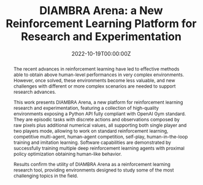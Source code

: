---
title: "DIAMBRA Arena: a New Reinforcement Learning Platform for Research and Experimentation"
authors:
- admin
author_notes:
date: "2022-10-19T00:00:00Z"
doi: "https://doi.org/10.48550/arXiv.2210.10595"

# Publication type.
# Accepts a single type but formatted as a YAML list (for Hugo requirements).
# Enter a publication type from the CSL standard.
publication_types: ["article"]

# Publication name and optional abbreviated publication name.
publication: "*arXiv preprint (cs.LG)*"
publication_short: "*arXiv preprint (cs.LG)*"

abstract: |
  The recent advances in reinforcement learning have led to effective methods able to obtain above human-level performances in very complex environments. However, once solved, these environments become less valuable, and new challenges with different or more complex scenarios are needed to support research advances.

  This work presents DIAMBRA Arena, a new platform for reinforcement learning research and experimentation, featuring a collection of high-quality environments exposing a Python API fully compliant with OpenAI Gym standard. They are episodic tasks with discrete actions and observations composed by raw pixels plus additional numerical values, all supporting both single player and two players mode, allowing to work on standard reinforcement learning, competitive multi-agent, human-agent competition, self-play, human-in-the-loop training and imitation learning. Software capabilities are demonstrated by successfully training multiple deep reinforcement learning agents with proximal policy optimization obtaining human-like behavior.

  Results confirm the utility of DIAMBRA Arena as a reinforcement learning research tool, providing environments designed to study some of the most challenging topics in the field.

# Summary. An optional shortened abstract.
#summary: Lorem ipsum dolor sit amet, consectetur adipiscing elit. Duis posuere tellus ac convallis placerat. Proin tincidunt magna sed ex sollicitudin condimentum.

tags:
- Reinforcement Learning
- Transfer Learning
- Multi-agent
- Games
featured: false

# links:
# - name: ""
#   url: ""
url_pdf: https://arxiv.org/pdf/2210.10595
url_code: 'https://github.com/diambra'
url_dataset: ''
url_poster: ''
url_project: ''
url_slides: ''
url_source: ''
url_video: ''

# Featured image
# To use, add an image named `featured.jpg/png` to your page's folder.
image:
  caption: 'Model architecture scheme'
  focal_point: ""
  preview_only: false

# Associated Projects (optional).
#   Associate this publication with one or more of your projects.
#   Simply enter your project's folder or file name without extension.
#   E.g. `internal-project` references `content/project/internal-project/index.md`.
#   Otherwise, set `projects: []`.
projects: []

# Slides (optional).
#   Associate this publication with Markdown slides.
#   Simply enter your slide deck's filename without extension.
#   E.g. `slides: "example"` references `content/slides/example/index.md`.
#   Otherwise, set `slides: ""`.
#slides: example
---